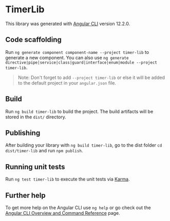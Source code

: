 # TimerLib

This library was generated with [Angular CLI](https://github.com/angular/angular-cli) version 12.2.0.

## Code scaffolding

Run `ng generate component component-name --project timer-lib` to generate a new component. You can also use `ng generate directive|pipe|service|class|guard|interface|enum|module --project timer-lib`.
> Note: Don't forget to add `--project timer-lib` or else it will be added to the default project in your `angular.json` file. 

## Build

Run `ng build timer-lib` to build the project. The build artifacts will be stored in the `dist/` directory.

## Publishing

After building your library with `ng build timer-lib`, go to the dist folder `cd dist/timer-lib` and run `npm publish`.

## Running unit tests

Run `ng test timer-lib` to execute the unit tests via [Karma](https://karma-runner.github.io).

## Further help

To get more help on the Angular CLI use `ng help` or go check out the [Angular CLI Overview and Command Reference](https://angular.io/cli) page.

